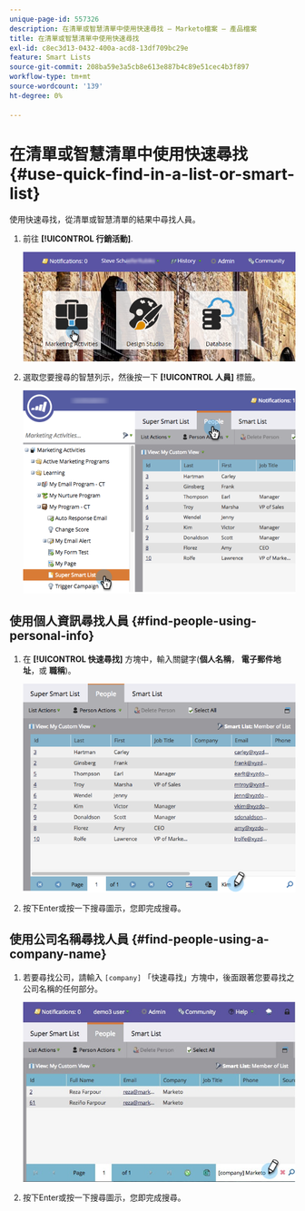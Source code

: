 ```yaml
---
unique-page-id: 557326
description: 在清單或智慧清單中使用快速尋找 — Marketo檔案 — 產品檔案
title: 在清單或智慧清單中使用快速尋找
exl-id: c8ec3d13-0432-400a-acd8-13df709bc29e
feature: Smart Lists
source-git-commit: 208ba59e3a5cb8e613e887b4c89e51cec4b3f897
workflow-type: tm+mt
source-wordcount: '139'
ht-degree: 0%

---
```


# 在清單或智慧清單中使用快速尋找 {#use-quick-find-in-a-list-or-smart-list}

使用快速尋找，從清單或智慧清單的結果中尋找人員。

1. 前往 **[!UICONTROL 行銷活動]**.

   ![](assets/login-marketing-activities.png)

1. 選取您要搜尋的智慧列示，然後按一下 **[!UICONTROL 人員]** 標籤。

   ![](assets/smartlistpeople.png)

## 使用個人資訊尋找人員 {#find-people-using-personal-info}

1. 在 **[!UICONTROL 快速尋找]** 方塊中，輸入關鍵字(**個人名稱**， **電子郵件地址**，或 **職稱**)。

   ![](assets/searchpeople.png)

1. 按下Enter或按一下搜尋圖示，您即完成搜尋。

## 使用公司名稱尋找人員 {#find-people-using-a-company-name}

1. 若要尋找公司，請輸入 `[company]` 「快速尋找」方塊中，後面跟著您要尋找之公司名稱的任何部分。

   ![](assets/supersmartlistsearch.jpg)

1. 按下Enter或按一下搜尋圖示，您即完成搜尋。
